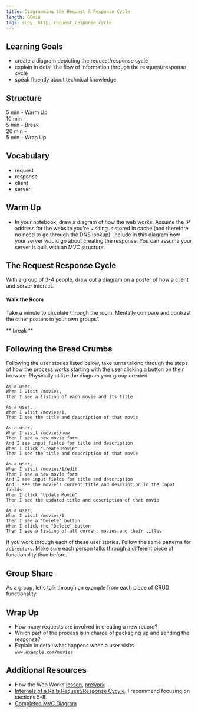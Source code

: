 ```yaml
---
title: Diagramming the Request & Response Cycle
length: 60min
tags: ruby, http, request_response_cycle
---  
```



## Learning Goals  
* create a diagram depicting the request/response cycle  
* explain in detail the flow of information through the resquest/response cycle
* speak fluently about technical knowledge

## Structure  
5 min - Warm Up  
10 min -   
5 min - Break  
20 min -  
5 min - Wrap Up

## Vocabulary  
* request
* response
* client
* server

## Warm Up  
* In your notebook, draw a diagram of how the web works. Assume the IP address for the website you're visiting is stored in cache (and therefore no need to go through the DNS lookup). Include in this diagram how your server would go about creating the response. You can assume your server is built with an MVC structure.


## The Request Response Cycle
With a group of 3-4 people, draw out a diagram on a poster of how a client and server interact. 

#### Walk the Room    
Take a minute to circulate through the room. Mentally compare and contrast the other posters to your own groups'.

** break **

## Following the Bread Crumbs 
Following the user stories listed below, take turns talking through the steps of how the process works starting with the user clicking a button on their browser. Physically utilize the diagram your group created.


```
As a user, 
When I visit /movies,
Then I see a listing of each movie and its title
```

```
As a user,
When I visit /movies/1,
Then I see the title and description of that movie
```

```
As a user,
When I visit /movies/new
Then I see a new movie form
And I see input fields for title and description
When I click "Create Movie"
Then I see the title and description of that movie
```

```
As a user,
When I visit /movies/1/edit
Then I see a new movie form
And I see input fields for title and description
And I see the movie's current title and description in the input fields
When I click "Update Movie"
Then I see the updated title and description of that movie
```

```
As a user,
When I visit /movies/1
Then I see a "Delete" button
When I click the "Delete" button
Then I see a listing of all current movies and their titles
```

If you work through each of these user stories. Follow the same patterns for `/directors`. Make sure each person talks through a different piece of functionality than before.

## Group Share
As a group, let's talk through an example from each piece of CRUD functionality.

## Wrap Up  
* How many requests are involved in creating a new record?
* Which part of the process is in charge of packaging up and sending the response?
* Explain in detail what happens when a user visits `www.example.com/movies`


## Additional Resources

* How the Web Works [lesson](https://github.com/turingschool/backend-curriculum-site/blob/gh-pages/module2/lessons/how_the_web_works.md), [prework](https://github.com/turingschool/intermission-assignments/blob/master/2be/details/how_the_web_works.md)
* [Internals of a Rails Request/Response Cycyle](https://www.rubypigeon.com/posts/examining-internals-of-rails-request-response-cycle/). I recommend focusing on sections 5-8.
* [Completed MVC Diagram](https://drive.google.com/file/d/1-p04Ayx4BtnNwV-WRDlWWSVNp94Kw1in/view?usp=sharing)